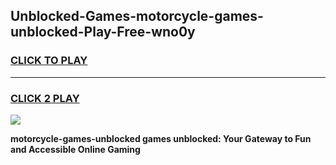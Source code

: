 
## Unblocked-Games-motorcycle-games-unblocked-Play-Free-wno0y
<h3>
<a href="https://premium76.site?title=motorcycle-games-unblocked&ref=23A">CLICK TO PLAY</a></h3>
<hr>

<h3>
<a href="https://premium76.site?title=motorcycle-games-unblocked&ref=23A">CLICK 2 PLAY</a>
  
</h3>

<a href="https://premium76.site?title=motorcycle-games-unblocked&ref=23A"><img src="https://clearcache.store/games.png"></a>


**motorcycle-games-unblocked games unblocked: Your Gateway to Fun and Accessible Online Gaming**

